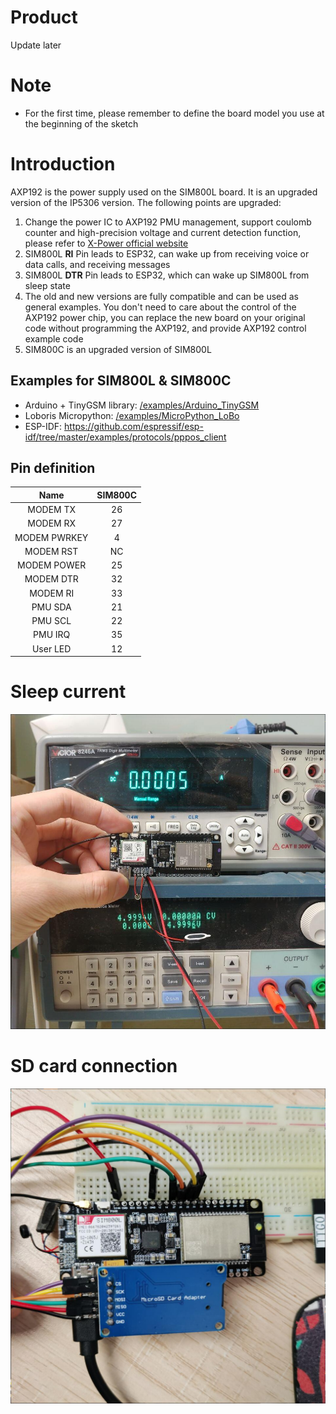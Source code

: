 # Product

Update later

# Note
- For the first time, please remember to define the board model you use at the beginning of the sketch


# Introduction
AXP192 is the power supply used on the SIM800L board. It is an upgraded version of the IP5306 version. The following points are upgraded:
1. Change the power IC to AXP192 PMU management, support coulomb counter and high-precision voltage and current detection function, please refer to [X-Power official website](http://www.x-powers.com/en.php/Info/product_detail/article_id/29)
2. SIM800L **RI** Pin leads to ESP32, can wake up from receiving voice or data calls, and receiving messages
3. SIM800L **DTR** Pin leads to ESP32, which can wake up SIM800L from sleep state
4. The old and new versions are fully compatible and can be used as general examples. You don't need to care about the control of the AXP192 power chip, you can replace the new board on your original code without programming the AXP192, and provide AXP192 control example code
5. SIM800C is an upgraded version of SIM800L

## Examples for SIM800L & SIM800C
- Arduino + TinyGSM library: [/examples/Arduino_TinyGSM](../examples/Arduino_TinyGSM)
- Loboris Micropython: [/examples/MicroPython_LoBo](../examples/MicroPython_LoBo)
- ESP-IDF: https://github.com/espressif/esp-idf/tree/master/examples/protocols/pppos_client



##  Pin definition
|     Name     | SIM800C |
| :----------: | :-----: |
|  MODEM  TX   |   26    |
|  MODEM  RX   |   27    |
| MODEM PWRKEY |    4    |
|  MODEM RST   |   NC    |
| MODEM POWER  |   25    |
|  MODEM DTR   |   32    |
|   MODEM RI   |   33    |
|   PMU SDA    |   21    |
|   PMU SCL    |   22    |
|   PMU IRQ    |   35    |
|   User LED   |   12    |


# Sleep current
![](../image/SIM800C_AXP192_SLEEP.jpg)

# SD card connection
![](../image/SIM800C-SD.jpg)